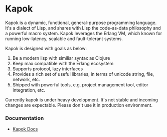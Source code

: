 Kapok
==========

Kapok is a dynamic, functional, general-purpose programming language. It's a dialect of Lisp, and shares with Lisp the code-as-data philosophy and a powerful macro system. Kapok leverages the Erlang VM, which known for running low-latency, scalable and fault-tolerant systems.

Kapok is designed with goals as below:

1. Be a modern lisp with similiar syntax as Clojure
1. Keep max compatible with the Erlang ecosystem
1. Supports protocol, lazy interfaces
1. Provides a rich set of useful libraries, in terms of unicode string, file, network, etc.
1. Shipped with powerful tools, e.g. project management tool, editor integration, etc.

Currently kapok is under heavy development. It's not stable and incoming changes are expectable. Please don't use it in production environment.

### Documentation

* [Kapok Docs](doc/index.md)


